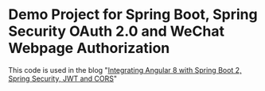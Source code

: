# Demo Project for Spring Boot, Spring Security OAuth 2.0 and WeChat Webpage Authorization

This code is used in the blog "[Integrating Angular 8 with Spring Boot 2, Spring Security, JWT and CORS](http://blog.51cto.com/7308310/2072364)"